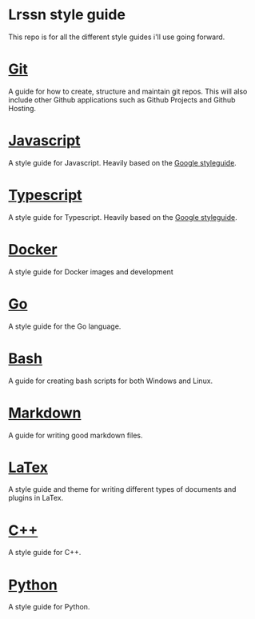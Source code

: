 # Lrssn style guide

This repo is for all the different style guides i'll use going forward.

# [Git](./Git.md)
A guide for how to create, structure and maintain git repos. This will also include other Github applications such as Github Projects and Github Hosting.

# [Javascript](./Javascript.md)
A style guide for Javascript. Heavily based on the [Google styleguide](https://google.github.io/styleguide/jsguide.html).

# [Typescript](#)
A style guide for Typescript. Heavily based on the [Google styleguide](https://google.github.io/styleguide/tsguide.html).

# [Docker](#)
A style guide for Docker images and development

# [Go](#)
A style guide for the Go language.

# [Bash](#)
A guide for creating bash scripts for both Windows and Linux.

# [Markdown](#)
A guide for writing good markdown files.

# [LaTex](#)
A style guide and theme for writing different types of documents and plugins in LaTex.

# [C++](#)
A style guide for C++.

# [Python](#)
A style guide for Python.